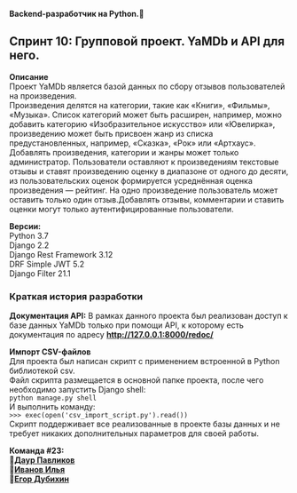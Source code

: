 **Backend-разработчик на Python.:snake:**  
## Спринт 10: Групповой проект. YaMDb и API для него.
**Описание**  
Проект YaMDb является базой данных по сбору отзывов пользователей на произведения.  
Произведения делятся на категории, такие как «Книги», «Фильмы», «Музыка». Список категорий может быть расширен, например, можно добавить категорию «Изобразительное искусство» или «Ювелирка», произведению может быть присвоен жанр из списка предустановленных, например, «Сказка», «Рок» или «Артхаус».  
Добавлять произведения, категории и жанры может только администратор. Пользователи оставляют к произведениям текстовые отзывы и ставят произведению оценку в диапазоне от одного до десяти, из пользовательских оценок формируется усреднённая оценка произведения — рейтинг. На одно произведение пользователь может оставить только один отзыв.Добавлять отзывы, комментарии и ставить оценки могут только аутентифицированные пользователи.  

**Версии:**  
Python 3.7  
Django 2.2  
Django Rest Framework 3.12  
DRF Simple JWT 5.2  
Django Filter 21.1  

### Краткая история разработки  

**Документация API:**
В рамках данного проекта был реализован доступ к базе данных YaMDb только при помощи API, к которому есть документация по адресу **http://127.0.0.1:8000/redoc/**  

**Импорт CSV-файлов**  
Для проекта был написан скрипт с применением встроенной в Python библиотекой csv.  
Файл скрипта размещается в основной папке проекта, после чего необходимо запустить Django shell:  
`python manage.py shell`  
И выполнить команду:  
`>>> exec(open('csv_import_script.py').read())`  
Скрипт поддерживает все реализованные в проекте базы  данных и не требует никаких дополнительных параметров для своей работы.

**Команда #23:**  
:steam_locomotive:[**Даур Павликов**](https://github.com/Koloyojik)  
:railway_car:[**Иванов Илья**](https://github.com/bigfuto)  
:railway_car:[**Егор Дубихин**](https://github.com/Kot9lpa99)  
